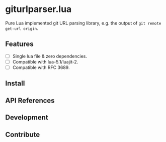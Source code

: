 # giturlparser.lua

Pure Lua implemented git URL parsing library, e.g. the output of `git remote get-url origin`.

## Features

* [ ] Single lua file & zero dependencies.
* [ ] Compatible with lua-5.1/luajit-2.
* [ ] Compatible with RFC 3689.

## Install

## API References

## Development

## Contribute

